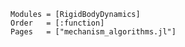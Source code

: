 ```@autodocs
Modules = [RigidBodyDynamics]
Order   = [:function]
Pages   = ["mechanism_algorithms.jl"]
```
